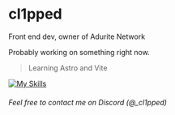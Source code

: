 # cl1pped

Front end dev, owner of Adurite Network

Probably working on something right now.

> Learning Astro and Vite

[![My Skills](https://skillicons.dev/icons?i=html,css,js,ts,astro,vite,nodejs,tailwind,netlify,aftereffects,git,bun&perline=6)](#)


###### Feel free to contact me on Discord (@_cl1pped)
